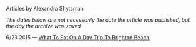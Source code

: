 Articles by Alexandra Shytsman

*The dates below are not necessarily the date the article was published, but the day the archive was saved*

6/23 2015 — [What To Eat On A Day Trip To Brighton Beach](https://web.archive.org/web/20150623063653/http://gothamist.com/2015/06/22/brighton_beach_eats.php)  
